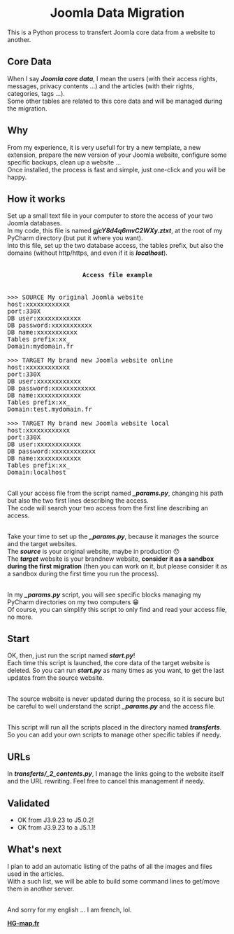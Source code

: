 
<h1 align="center">Joomla Data Migration</h1>

This is a Python process to transfert Joomla core data from a website to another.

## Core Data
When I say <b><i>Joomla core data</i></b>, I mean the users (with their access rights, messages, privacy contents ...) and the articles (with their rights, categories, tags ...).
<br>Some other tables are related to this core data and will be managed during the migration.

## Why
From my experience, it is very usefull for try a new template, a new extension, prepare the new version of your Joomla website, configure some specific backups, clean up a website ...
<br>Once installed, the process is fast and simple, just one-click and you will be happy.

## How it works
Set up a small text file in your computer to store the access of your two Joomla databases.
<br>In my code, this file is named <b><i>gjcY8d4q6mvC2WXy.ztxt</i></b>, at the root of my PyCharm directory (but put it where you want).
<br>Into this file, set up the two database access, the tables prefix, but also the domains (without http/https, and even if it is <b><i>localhost</i></b>).

<pre><h4 align="center">Access file example</h4>
>>> SOURCE My original Joomla website
host:xxxxxxxxxxxx
port:330X
DB user:xxxxxxxxxxxx
DB password:xxxxxxxxxxx
DB name:xxxxxxxxxxx
Tables prefix:xx_
Domain:mydomain.fr

>>> TARGET My brand new Joomla website online
host:xxxxxxxxxxxx
port:330X
DB user:xxxxxxxxxxxx
DB password:xxxxxxxxxxxx
DB name:xxxxxxxxxxxx
Tables prefix:xx_
Domain:test.mydomain.fr

>>> TARGET My brand new Joomla website local
host:xxxxxxxxxxxx
port:330X
DB user:xxxxxxxxxxxx
DB password:xxxxxxxxxxxx
DB name:xxxxxxxxxxxx
Tables prefix:xx_
Domain:localhost
</pre>

<br>Call your access file from the script named <b><i>_params.py</i></b>, changing his path but also the two first lines describing the access.
<br>The code will search your two access from the first line describing an access.

<br>Take your time to set up the <b><i>_params.py</i></b>, because it manages the source and the target websites.
<br>The <b><i>source</i></b> is your original website, maybe in production 😯
<br>The <b><i>target</i></b> website is your brandnew website, <b>consider it as a sandbox during the first migration</b> (then you can work on it, but please consider it as a sandbox during the first time you run the process).

<br>In my <b><i>_params.py</i></b> script, you will see specific blocks managing my PyCharm directories on my two computers 😁
<br>Of course, you can simplify this script to only find and read your access file, no more.

## Start
OK, then, just run the script named <b><i>start.py</i></b>!
<br>Each time this script is launched, the core data of the target website is deleted. So you can run <b><i>start.py</i></b> as many times as you want, to get the last updates from the source website.

<br>The source website is never updated during the process, so it is secure but be careful to well understand the script <b><i>_params.py</i></b> and the access file.

<br>This script will run all the scripts placed in the directory named <b><i>transferts</i></b>. So you can add your own scripts to manage other specific tables if needy.

## URLs
In <b><i>transferts/_2_contents.py</i></b>, I manage the links going to the website itself and the URL rewriting. Feel free to cancel this management if needy.

## Validated
<ul>
<li>OK from J3.9.23 to J5.0.2!</li>
<li>OK from J3.9.23 to a J5.1.1!</li>
</ul>

## What's next
I plan to add an automatic listing of the paths of all the images and files used in the articles.
<br>With a such list, we will be able to build some command lines to get/move them in another server.

<br>And sorry for my english ... I am french, lol.

<b><a href="https://hg-map.fr/">HG-map.fr</a></b>

